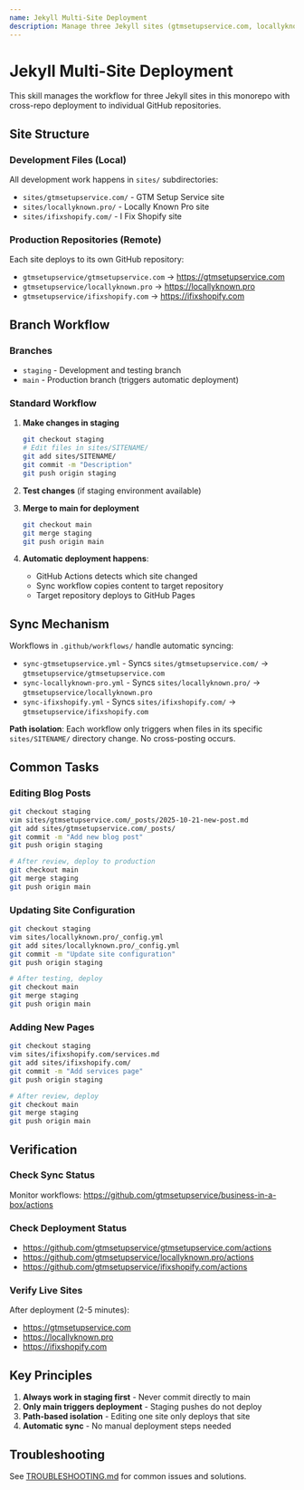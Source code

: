 ```yaml
---
name: Jekyll Multi-Site Deployment
description: Manage three Jekyll sites (gtmsetupservice.com, locallyknown.pro, ifixshopify.com) with staging/main branch workflow and cross-repo deployment. Use when editing site content, deploying changes, or managing Jekyll site files.
---
```


# Jekyll Multi-Site Deployment

This skill manages the workflow for three Jekyll sites in this monorepo with cross-repo deployment to individual GitHub repositories.

## Site Structure

### Development Files (Local)
All development work happens in `sites/` subdirectories:

- `sites/gtmsetupservice.com/` - GTM Setup Service site
- `sites/locallyknown.pro/` - Locally Known Pro site
- `sites/ifixshopify.com/` - I Fix Shopify site

### Production Repositories (Remote)
Each site deploys to its own GitHub repository:

- `gtmsetupservice/gtmsetupservice.com` → https://gtmsetupservice.com
- `gtmsetupservice/locallyknown.pro` → https://locallyknown.pro
- `gtmsetupservice/ifixshopify.com` → https://ifixshopify.com

## Branch Workflow

### Branches
- `staging` - Development and testing branch
- `main` - Production branch (triggers automatic deployment)

### Standard Workflow

1. **Make changes in staging**
   ```bash
   git checkout staging
   # Edit files in sites/SITENAME/
   git add sites/SITENAME/
   git commit -m "Description"
   git push origin staging
   ```

2. **Test changes** (if staging environment available)

3. **Merge to main for deployment**
   ```bash
   git checkout main
   git merge staging
   git push origin main
   ```

4. **Automatic deployment happens**:
   - GitHub Actions detects which site changed
   - Sync workflow copies content to target repository
   - Target repository deploys to GitHub Pages

## Sync Mechanism

Workflows in `.github/workflows/` handle automatic syncing:

- `sync-gtmsetupservice.yml` - Syncs `sites/gtmsetupservice.com/` → `gtmsetupservice/gtmsetupservice.com`
- `sync-locallyknown-pro.yml` - Syncs `sites/locallyknown.pro/` → `gtmsetupservice/locallyknown.pro`
- `sync-ifixshopify.yml` - Syncs `sites/ifixshopify.com/` → `gtmsetupservice/ifixshopify.com`

**Path isolation**: Each workflow only triggers when files in its specific `sites/SITENAME/` directory change. No cross-posting occurs.

## Common Tasks

### Editing Blog Posts
```bash
git checkout staging
vim sites/gtmsetupservice.com/_posts/2025-10-21-new-post.md
git add sites/gtmsetupservice.com/_posts/
git commit -m "Add new blog post"
git push origin staging

# After review, deploy to production
git checkout main
git merge staging
git push origin main
```

### Updating Site Configuration
```bash
git checkout staging
vim sites/locallyknown.pro/_config.yml
git add sites/locallyknown.pro/_config.yml
git commit -m "Update site configuration"
git push origin staging

# After testing, deploy
git checkout main
git merge staging
git push origin main
```

### Adding New Pages
```bash
git checkout staging
vim sites/ifixshopify.com/services.md
git add sites/ifixshopify.com/
git commit -m "Add services page"
git push origin staging

# After review, deploy
git checkout main
git merge staging
git push origin main
```

## Verification

### Check Sync Status
Monitor workflows: https://github.com/gtmsetupservice/business-in-a-box/actions

### Check Deployment Status
- https://github.com/gtmsetupservice/gtmsetupservice.com/actions
- https://github.com/gtmsetupservice/locallyknown.pro/actions
- https://github.com/gtmsetupservice/ifixshopify.com/actions

### Verify Live Sites
After deployment (2-5 minutes):
- https://gtmsetupservice.com
- https://locallyknown.pro
- https://ifixshopify.com

## Key Principles

1. **Always work in staging first** - Never commit directly to main
2. **Only main triggers deployment** - Staging pushes do not deploy
3. **Path-based isolation** - Editing one site only deploys that site
4. **Automatic sync** - No manual deployment steps needed

## Troubleshooting

See [TROUBLESHOOTING.md](TROUBLESHOOTING.md) for common issues and solutions.

